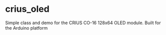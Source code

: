 crius_oled
==========

Simple class and demo for the CRIUS CO-16 128x64 OLED module. Built for the Arduino platform
